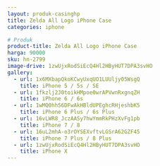 ```yaml
---
layout: produk-casinghp
title: Zelda All Logo iPhone Case
categories: iphone

# Produk
product-title: Zelda All Logo iPhone Case
harga: 90000
sku: hn-2799
image-drive: 1zwUjxRodSiEcQ4Hl2HByHUT7DPA3svHO
gallery:
  - url: 1x6MXbapQkoKCwyUxqUO1LUUljy05WsgQ
    title: iPhone 5 / 5s / SE
  - url: 1fkzlj2J0toikHMpoe0wrAPVwnRxgnqZH
    title: iPhone 6 / 6s
  - url: 1wMQ0hhS6DFwAkHBldUPEghcRHjeshbK5
    title: iPhone 6 Plus / 6s Plus
  - url: 16vLWR8_JczAASy7hwYmmRkPHzXvFg1pb
    title: iPhone 7 / 8
  - url: 16uL2mhA-o3rOYSEXvftvLGSrA62GZF45
    title: iPhone 7 Plus / 8 Plus
  - url: 1zwUjxRodSiEcQ4Hl2HByHUT7DPA3svHO
    title: iPhone X
---
```

